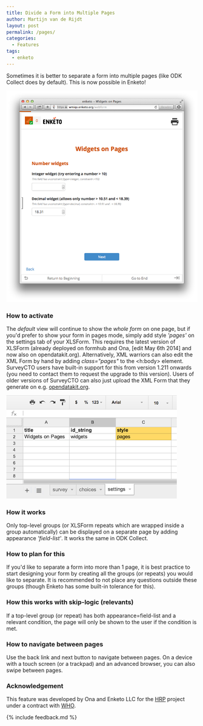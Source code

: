 ```yaml
---
title: Divide a Form into Multiple Pages
author: Martijn van de Rijdt
layout: post
permalink: /pages/
categories:
  - Features
tags:
  - enketo
---
```


Sometimes it is better to separate a form into multiple pages (like ODK Collect does by default). This is now possible in Enketo!

[![Screenshot Enketo form in pages mode](../files/2014/03/pages-mode.png "Pages mode screenshot of Enketo form")](https://enke.to/::pages)

### How to activate

The _default_ view will continue to show the _whole form_ on one page, but if you'd prefer to show your form in pages mode, simply add style _'pages'_ on the settings tab of your XLSForm. This requires the latest version of XLSForm (already deployed on formhub and Ona, [edit May 6th 2014] and now also on opendatakit.org). Alternatively, XML warriors can also edit the XML Form by hand by adding _class="pages"_ to the <h:body\> element. SurveyCTO users have built-in support for this from version 1.211 onwards (you need to contact them to request the upgrade to this version). Users of older versions of SurveyCTO can also just upload the XML Form that they generate on e.g. [opendatakit.org](http://opendatakit.org/use/xlsform/).

![XLSForm Style Setting](../files/2014/03/XLSForm-style-pages.png "Style setting in XLSForm")

### How it works

Only top-level groups (or XLSForm repeats which are wrapped inside a group automatically) can be displayed on a separate page by adding appearance _'field-list'_. It works the same in ODK Collect.

### How to plan for this

If you'd like to separate a form into more than 1 page, it is best practice to start designing your form by creating all the groups (or repeats) you would like to separate. It is recommended to not place any questions outside these groups (though Enketo has some built-in tolerance for this).

### How this works with skip-logic (relevants)

If a top-level group (or repeat) has both appearance=field-list and a relevant condition, the page will only be shown to the user if the condition is met. 

### How to navigate between pages

Use the back link and next button to navigate between pages. On a device with a touch screen (or a trackpad) and an advanced browser, you can also swipe between pages. 

### Acknowledgement

This feature was developed by Ona and Enketo LLC for the [HRP](http://www.who.int/reproductivehealth/topics/mhealth/en/) project under a contract with [WHO](http://who.int). 

{% include feedback.md %}
